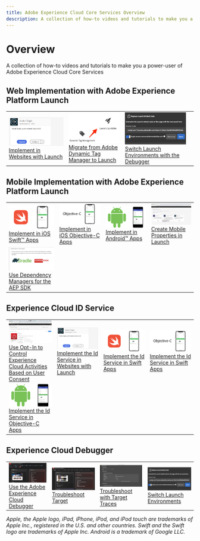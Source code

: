 ```yaml
---
title: Adobe Experience Cloud Core Services Overview
description: A collection of how-to videos and tutorials to make you a power-user of Adobe Experience Cloud Core Services
---
```


# Overview

A collection of how-to videos and tutorials to make you a power-user of Adobe Experience Cloud Core Services

## Web Implementation with Adobe Experience Platform Launch

<table>
<tr>
  <td><a href="https://docs.adobe.com/content/help/en/experience-cloud/implementing-in-websites-with-launch/implement-solutions/target.html"><img alt="Implement in Websites with Launch" src="assets/launch_referencearchitectureguides.png"></a><br/><a href="https://docs.adobe.com/content/help/en/experience-cloud/implementing-in-websites-with-launch/implement-solutions/target.html">Implement in Websites with Launch</a></td>
  <td><a href="launch-web/migrate-from-dynamic-tag-manager-to-launch.md"><img alt="Migrate from Adobe Dynamic Tag Manager to Launch" src="assets/thumb_migrateToLaunch.png"></a><br/><a href="launch-web/migrate-from-dynamic-tag-manager-to-launch.md">Migrate from Adobe Dynamic Tag Manager to Launch</a></td>
  <td><a href="https://docs.adobe.com/content/help/en/experience-cloud/implementing-in-websites-with-launch/configure-launch/launch-switch-environments.html"><img alt="Switch Launch Environments with the Debugger" src="assets/thumb_replaceEmbedCode.png"></a><br/><a href="https://docs.adobe.com/content/help/en/experience-cloud/implementing-in-websites-with-launch/configure-launch/launch-switch-environments.html">Switch Launch Environments with the Debugger</a></td>
  <td><br></td>
</tr>
</table>

## Mobile Implementation with Adobe Experience Platform Launch

<table>
<tr>
  <td><a href="https://docs.adobe.com/content/help/en/experience-cloud/implementing-in-mobile-ios-swift-apps-with-launch/index.html"><img alt="Implement in iOS Swift&trade; Apps" src="assets/thumb_swift.png"></a><br/><a href="https://docs.adobe.com/content/help/en/experience-cloud/implementing-in-mobile-ios-swift-apps-with-launch/index.html">Implement in iOS Swift&trade; Apps</a></td>
  <td><a href="https://docs.adobe.com/content/help/en/experience-cloud/implementing-in-mobile-ios-objective-c-apps-with-launch/index.html"><img alt="Implement in iOS Objective-C Apps" src="assets/thumb_objectiveC.png"></a><br/><a href="https://docs.adobe.com/content/help/en/experience-cloud/implementing-in-mobile-ios-objective-c-apps-with-launch/index.html">Implement in iOS Objective-C Apps</a></td>
  <td><a href="https://docs.adobe.com/content/help/en/experience-cloud/implementing-in-mobile-android-apps-with-launch/index.html"><img alt="Implement in Android&trade; Apps" src="assets/thumb_android.png"></a><br/><a href="https://docs.adobe.com/content/help/en/experience-cloud/implementing-in-mobile-android-apps-with-launch/index.html">Implement in Android&trade; Apps</a></td>
  <td><a href="launch-mobile/create-mobile-properties-in-launch.md"><img alt="Create Mobile Properties in Launch" src="assets/creating_mobile_propertiesinexperienceplatformlaunch.png"></a><br/><a href="launch-mobile/create-mobile-properties-in-launch.md">Create Mobile Properties in Launch</a></td>
</tr>
<tr>    
  <td><a href="launch-mobile/use-dependency-managers-with-mobile-sdk.md"><img alt="Use Dependency Managers for the AEP SDK" src="assets/using_dependencymanagersfortheaepsdk.png"></a><br/><a href="launch-mobile/use-dependency-managers-with-mobile-sdk.md">Use Dependency Managers for the AEP SDK</a></td>
  <td><br/></td>
  <td><br/></td>
  <td><br/></td>
</tr>
</table>

## Experience Cloud ID Service

<table>
<tr>  
  <td><a href="id-service/use-opt-in-to-control-experience-cloud-activities-based-on-user-consent.md"><img alt="Use Opt-In to Control Experience Cloud Activities Based on User Consent" src="assets/using_opt-in_to_controlexperiencecloudactivitiesbasedonuserconse.png"></a><br/><a href="id-service/use-opt-in-to-control-experience-cloud-activities-based-on-user-consent.md">Use Opt-In to Control Experience Cloud Activities Based on User Consent</a></td>
  <td><a href="https://docs.adobe.com/content/help/en/experience-cloud/implementing-in-websites-with-launch/implement-solutions/id-service.html"><img alt="Implement the Id Service in Websites with Launch" src="assets/launch_referencearchitectureguides.png"></a><br/><a href="https://docs.adobe.com/content/help/en/experience-cloud/implementing-in-websites-with-launch/implement-solutions/id-service.html">Implement the Id Service in Websites with Launch</a></td>
  <td><a href="https://docs.adobe.com/content/help/en/experience-cloud/implementing-in-mobile-ios-swift-apps-with-launch/implement-solutions/id-service.html"><img alt="Implement the Id Service in Swift Apps" src="assets/thumb_swift.png"></a><br/><a href="https://docs.adobe.com/content/help/en/experience-cloud/implementing-in-mobile-ios-swift-apps-with-launch/implement-solutions/id-service.html">Implement the Id Service in Swift Apps</a></td>
  <td><a href="https://docs.adobe.com/content/help/en/experience-cloud/implementing-in-mobile-ios-objective-c-apps-with-launch/implement-solutions/id-service.html"><img alt="Implement the Id Service in Swift Apps" src="assets/thumb_objectiveC.png"></a><br/><a href="https://docs.adobe.com/content/help/en/experience-cloud/implementing-in-mobile-ios-objective-c-apps-with-launch/implement-solutions/id-service.html">Implement the Id Service in Swift Apps</a></td>
</tr>
<tr>    
  <td><a href="https://docs.adobe.com/content/help/en/experience-cloud/implementing-in-mobile-android-apps-with-launch/implement-solutions/id-service.html"><img alt="Implement the Id Service in Objective-C Apps" src="assets/thumb_android.png"></a><br/><a href="https://docs.adobe.com/content/help/en/experience-cloud/implementing-in-mobile-android-apps-with-launch/implement-solutions/id-service.html">Implement the Id Service in Objective-C Apps</a></td>
  <td><br/></td>
  <td><br/></td>
  <td><br/></td>
</tr>
</table>

## Experience Cloud Debugger

<table>
<tr>
  <td><a href="debugger/use-the-experience-cloud-debugger.md"><img alt="Use the Adobe Experience Cloud Debugger" src="assets/thumb_debugger.png"></a><br/><a href="debugger/use-the-experience-cloud-debugger.md">Use the Adobe Experience Cloud Debugger</a></td>
  <td><a href="https://docs.adobe.com/content/help/en/target-learn/tutorials/troubleshooting/troubleshoot-with-the-experience-cloud-debugger.html"><img alt="Troubleshoot Target" src="assets/using_the_experienceclouddebuggerwithadobetarget.png"></a><br/><a href="https://docs.adobe.com/content/help/en/target-learn/tutorials/troubleshooting/troubleshoot-with-the-experience-cloud-debugger.html">Troubleshoot Target</a></td>
  <td><a href="https://docs.adobe.com/content/help/en/target-learn/tutorials/troubleshooting/troubleshoot-with-target-traces.html"><img alt="Troubleshoot with Target Traces" src="assets/thumb_targetTrace.png"></a><br/><a href="https://docs.adobe.com/content/help/en/target-learn/tutorials/troubleshooting/troubleshoot-with-target-traces.html">Troubleshoot with Target Traces</a></td>
  <td><a href="https://docs.adobe.com/content/help/en/experience-cloud/implementing-in-websites-with-launch/configure-launch/launch-switch-environments.html"><img alt="Switch Launch Environments" src="assets/thumb_replaceEmbedCode.png"></a><br/><a href="https://docs.adobe.com/content/help/en/experience-cloud/implementing-in-websites-with-launch/configure-launch/launch-switch-environments.html">Switch Launch Environments</a></td>
</tr>
</table>

_Apple, the Apple logo, iPad, iPhone, iPod, and iPod touch are trademarks of Apple Inc., registered in the U.S. and other countries. Swift and the Swift logo are trademarks of Apple Inc. 
Android is a trademark of Google LLC._
